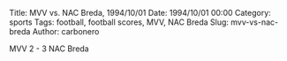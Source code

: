 Title: MVV vs. NAC Breda, 1994/10/01
Date: 1994/10/01 00:00
Category: sports
Tags: football, football scores, MVV, NAC Breda
Slug: mvv-vs-nac-breda
Author: carbonero


MVV 2 - 3 NAC Breda
